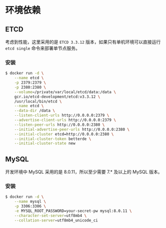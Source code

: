 # 环境依赖

## ETCD

考虑到性能，这里采用的是 `ETCD 3.3.12` 版本，如果只有单机环境可以直接运行 `etcd single` 命令来部署单节点服务。

### 安装

```bash
$ docker run -d \
    --name etcd \
    -p 2379:2379 \
    -p 2380:2380 \
    --volume=/private/var/local/etcd/data:/data \
    gcr.io/etcd-development/etcd:v3.3.12 \
    /usr/local/bin/etcd \
    --name etcd \
    --data-dir /data \
    --listen-client-urls http://0.0.0.0:2379 \
    --advertise-client-urls http://0.0.0.0:2379 \
    --listen-peer-urls http://0.0.0.0:2380 \
    --initial-advertise-peer-urls http://0.0.0.0:2380 \
    --initial-cluster etcd=http://0.0.0.0:2380 \
    --initial-cluster-token betterde \
    --initial-cluster-state new
```

## MySQL

开发环境中 MySQL 采用的是 8.0.11，所以至少需要 7.* 及以上的 MySQL 版本。 

### 安装

```bash
$ docker run -d \
    --name mysql \
    -p 3306:3306 \
    -e MYSQL_ROOT_PASSWORD=your-secret-pw mysql:8.0.11 \
    --character-set-server=utf8mb4 \
    --collation-server=utf8mb4_unicode_ci
```
